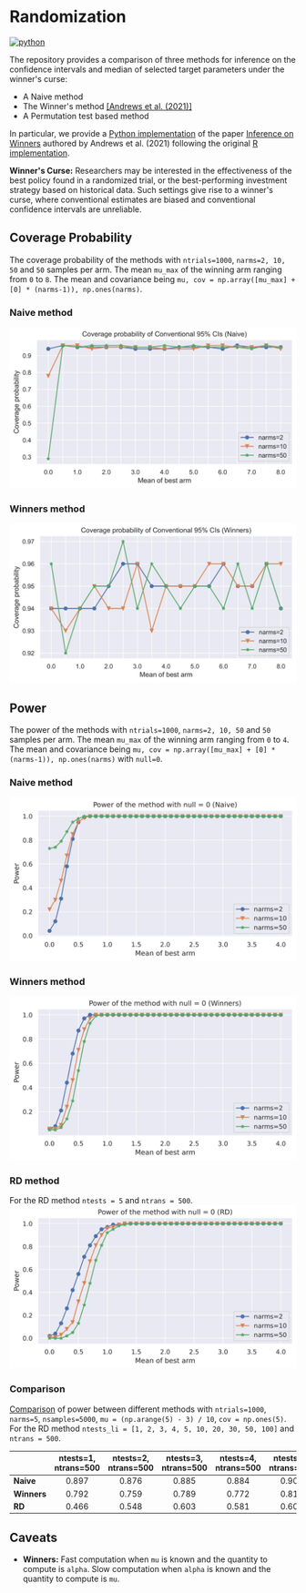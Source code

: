 # Randomization
<p>
    <a href="https://www.python.org/">
    <img src="https://img.shields.io/badge/python-v3-brightgreen.svg" alt="python"></a> &nbsp;
</p>

The repository provides a comparison of three methods for inference on the confidence intervals and median of selected target parameters under the winner's curse: 
- A Naive method 
- The Winner's method [[Andrews et al. (2021)]](https://scholar.harvard.edu/iandrews/publications/inference-winners)
- A Permutation test based method

In particular, we provide a [Python implementation](models/winners.py) of the paper [Inference on Winners](https://scholar.harvard.edu/iandrews/publications/inference-winners) authored by Andrews et al. (2021) following the original [R implementation](https://scholar.harvard.edu/files/iandrews/files/inference_on_winner_r_june2021.zip).

**Winner's Curse:** Researchers may be interested in the effectiveness of the best policy found in a randomized trial, or the best-performing investment strategy based on historical data. Such settings give rise to a winner's curse, where conventional estimates are biased and conventional confidence intervals are unreliable.

## Coverage Probability
The coverage probability of the methods with `ntrials=1000`, `narms=2, 10, 50` and `50` samples per arm. The mean `mu_max` of the winning arm ranging from `0` to `8`. The mean and covariance being `mu, cov = np.array([mu_max] + [0] * (narms-1)), np.ones(narms)`.

### Naive method
![alt text](./__resources__/naive_coverage.jpg)

### Winners method
![alt text](./__resources__/winners_coverage.jpg)


## Power
The power of the methods with `ntrials=1000`, `narms=2, 10, 50` and `50` samples per arm. The mean `mu_max` of the winning arm ranging from `0` to `4`. The mean and covariance being `mu, cov = np.array([mu_max] + [0] * (narms-1)), np.ones(narms)` with `null=0`. 

### Naive method
![alt text](./__resources__/naive_power.jpg)

### Winners method
![alt text](./__resources__/winners_power.jpg)

### RD method
For the RD method `ntests = 5` and `ntrans = 500`.
![alt text](./__resources__/rd_power.jpg)

### Comparison
<a href="./__results__/simulation" target="_blank">Comparison</a> of power between different methods with `ntrials=1000`, `narms=5`, `nsamples=5000`, `mu = (np.arange(5) - 3) / 10`, `cov = np.ones(5)`. For the RD method `ntests_li = [1, 2, 3, 4, 5, 10, 20, 30, 50, 100]` and `ntrans = 500`.

|             | ntests=1, ntrans=500 | ntests=2, ntrans=500 | ntests=3, ntrans=500 | ntests=4, ntrans=500 | ntests=5, ntrans=500 | ntests=10, ntrans=500 | ntests=20, ntrans=500 | ntests=30, ntrans=500 | ntests=50, ntrans=500 | ntests=100, ntrans=500 |
|-------------|:--------------------:|:--------------------:|:--------------------:|:--------------------:|:--------------------:|:---------------------:|:---------------------:|:---------------------:|:---------------------:|:----------------------:|
| **Naive**   |        0.897         |        0.876         |        0.885         |        0.884         |        0.906         |         0.899         |         0.900         |         0.898         |         0.870         |         0.886          |
| **Winners** |        0.792         |        0.759         |        0.789         |        0.772         |        0.813         |         0.800         |         0.786         |         0.808         |         0.777         |         0.774          |
| **RD**      |        0.466         |        0.548         |        0.603         |        0.581         |        0.608         |         0.656         |         0.655         |         0.661         |         0.663         |         0.667          |


## Caveats
- **Winners:** Fast computation when `mu` is known and the quantity to compute is `alpha`. Slow computation when `alpha` is known and the quantity to compute is `mu`.
